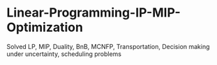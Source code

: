 # Linear-Programming-IP-MIP-Optimization
Solved LP, MIP, Duality, BnB, MCNFP, Transportation, Decision making under uncertainty, scheduling problems
